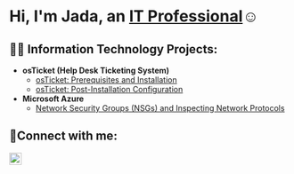<h1>Hi, I'm Jada, an <a href="https://linkedin.com/in/Jada">IT Professional</a>☺</h1>

<h2>👨‍💻 Information Technology Projects:</h2>

- <b>osTicket (Help Desk Ticketing System)</b>
  - [osTicket: Prerequisites and Installation](https://github.com/Jadanicole4/OS-Ticket-Prereq)
  - [osTicket: Post-Installation Configuration](https://github.com/jadanicole/post-install-config)
- <b>Microsoft Azure</b>
  - [Network Security Groups (NSGs) and Inspecting Network Protocols](https://github.com/jadanicole/azure-network-protocols)

<h2>🤳Connect with me:</h2>

[<img align="left" alt="Josh | LinkedIn" width="22px" src="https://github.com/Jadanicole4/Azure-Network-Protocol" />][linkedin]

[linkedin]: https://linkedin.com/in/Jada

